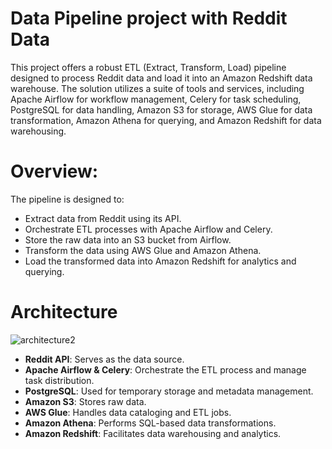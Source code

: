 # Data Pipeline project with Reddit Data

This project offers a robust ETL (Extract, Transform, Load) pipeline designed to process Reddit data and load it into an Amazon Redshift data warehouse. The solution utilizes a suite of tools and services, including Apache Airflow for workflow management, Celery for task scheduling, PostgreSQL for data handling, Amazon S3 for storage, AWS Glue for data transformation, Amazon Athena for querying, and Amazon Redshift for data warehousing.

# Overview:

The pipeline is designed to:

- Extract data from Reddit using its API.
- Orchestrate ETL processes with Apache Airflow and Celery.
- Store the raw data into an S3 bucket from Airflow.
- Transform the data using AWS Glue and Amazon Athena.
- Load the transformed data into Amazon Redshift for analytics and querying.


# Architecture


![architecture2](https://github.com/DDanielcoding/Reddit_Data_Engineering_Project/assets/155651525/79ce642d-ae34-459f-bdad-6805835d62d6)



- **Reddit API**: Serves as the data source.
- **Apache Airflow & Celery**: Orchestrate the ETL process and manage task distribution.
- **PostgreSQL**: Used for temporary storage and metadata management.
- **Amazon S3**: Stores raw data.
- **AWS Glue**: Handles data cataloging and ETL jobs.
- **Amazon Athena**: Performs SQL-based data transformations.
- **Amazon Redshift**: Facilitates data warehousing and analytics.
